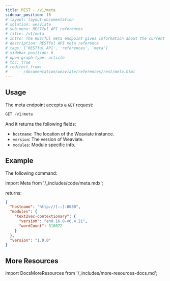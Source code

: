 ```yaml
---
title: REST - /v1/meta
sidebar_position: 16
# layout: layout-documentation
# solution: weaviate
# sub-menu: RESTful API references
# title: /v1/meta
# intro: The RESTful meta endpoint gives information about the current Weaviate instance. It can be used to learn about your current Weaviate instance and to provide information to another Weaviate instances that wants to interact with the current instance.
# description: RESTful API meta reference
# tags: ['RESTful API', 'references', 'meta']
# sidebar_position: 6
# open-graph-type: article
# toc: true
# redirect_from:
#     - /documentation/weaviate/references/rest/meta.html
---
```

<badges/>

## Usage

The meta endpoint accepts a `GET` request:

```js
GET /v1/meta
```

And it returns the following fields:
- `hostname`: The location of the Weaviate instance.
- `version`: The version of Weaviate.
- `modules`: Module specific info.
  
## Example
The following command:

import Meta from '/_includes/code/meta.mdx';

<Meta/>

returns:

```json
{
  "hostname": "http://[::]:8080",
  "modules": {
    "text2vec-contextionary": {
      "version": "en0.16.0-v0.4.21",
      "wordCount": 818072
    }
  },
  "version": "1.0.0"
}
```

## More Resources

import DocsMoreResources from '/_includes/more-resources-docs.md';

<DocsMoreResources />
